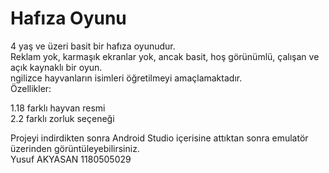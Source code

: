# Hafıza Oyunu
  
4 yaş ve üzeri basit bir hafıza oyunudur.  
Reklam yok, karmaşık ekranlar yok, ancak basit, hoş görünümlü, çalışan ve açık kaynaklı bir oyun.  
ngilizce hayvanların isimleri öğretilmeyi amaçlamaktadır.  
Özellikler:  
  
1.18 farklı hayvan resmi  
2.2 farklı zorluk seçeneği  
  
Projeyi indirdikten sonra Android Studio içerisine attıktan sonra emulatör üzerinden görüntüleyebilirsiniz.  
Yusuf AKYASAN 1180505029 
